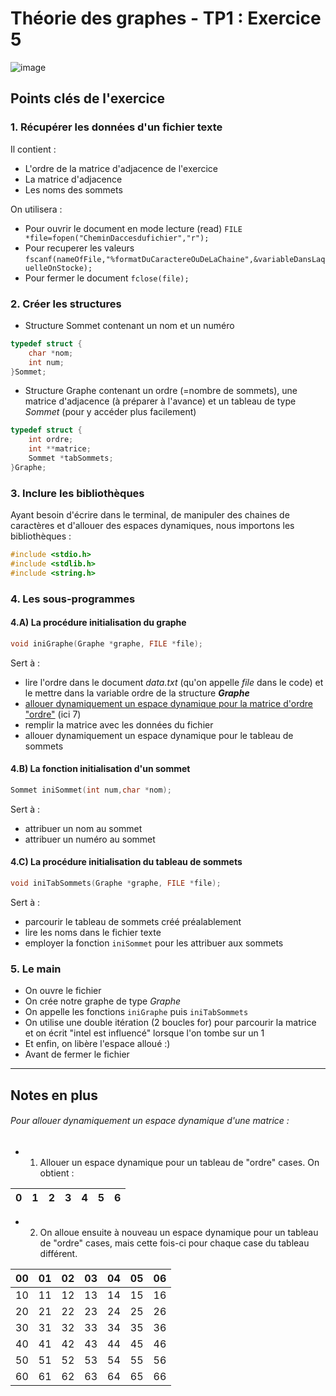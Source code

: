 # Théorie des graphes - TP1 : Exercice 5

![image](https://github.com/thomasmargotteau/TDG_TP1/assets/117742441/4c6eff10-52d2-4d75-9020-5c178146c583)

## Points clés de l'exercice 

### 1. Récupérer les données d'un fichier texte

Il contient :
- L'ordre de la matrice d'adjacence de l'exercice
- La matrice d'adjacence
- Les noms des sommets

On utilisera :
- Pour ouvrir le document en mode lecture (read) 
  ```FILE *file=fopen("CheminDaccesdufichier","r");```
- Pour recuperer les valeurs
```fscanf(nameOfFile,"%formatDuCaractereOuDeLaChaine",&variableDansLaquelleOnStocke);```
- Pour fermer le document
  ```fclose(file);```

### 2. Créer les structures

- Structure Sommet contenant un nom et un numéro
```c
typedef struct {
    char *nom;
    int num;
}Sommet;
```
- Structure Graphe contenant un ordre (=nombre de sommets), une matrice d'adjacence (à préparer à l'avance) et un tableau de type *Sommet* (pour y accéder plus facilement)
```c
typedef struct {
    int ordre;
    int **matrice;
    Sommet *tabSommets;
}Graphe;
```

### 3. Inclure les bibliothèques

Ayant besoin d'écrire dans le terminal, de manipuler des chaines de caractères et d'allouer des espaces dynamiques, nous importons les bibliothèques :
```c
#include <stdio.h>
#include <stdlib.h>
#include <string.h>
```

### 4. Les sous-programmes

#### 4.A) La procédure initialisation du graphe
```c
void iniGraphe(Graphe *graphe, FILE *file);
```

Sert à :
- lire l'ordre dans le document *data.txt* (qu'on appelle *file* dans le code) et le mettre dans la variable ordre de la structure ***Graphe***
- [allouer dynamiquement un espace dynamique pour la matrice d'ordre "ordre"](https://github.com/thomasmargotteau/TDG_TP1/edit/main/README.md#pour-allouer-dynamiquement-un-espace-dynamique-dune-matrice-) (ici 7)
- remplir la matrice avec les données du fichier
- allouer dynamiquement un espace dynamique pour le tableau de sommets

#### 4.B) La fonction initialisation d'un sommet
```c
Sommet iniSommet(int num,char *nom);
```

Sert à :
- attribuer un nom au sommet
- attribuer un numéro au sommet

#### 4.C) La procédure initialisation du tableau de sommets
```c
void iniTabSommets(Graphe *graphe, FILE *file);
```

Sert à :
- parcourir le tableau de sommets créé préalablement
- lire les noms dans le fichier texte
- employer la fonction ```iniSommet``` pour les attribuer aux sommets

### 5. Le main

- On ouvre le fichier
- On crée notre graphe de type *Graphe*
- On appelle les fonctions ```iniGraphe``` puis ```iniTabSommets```
- On utilise une double itération (2 boucles for) pour parcourir la matrice et on écrit "intel est influencé" lorsque l'on tombe sur un 1
- Et enfin, on libère l'espace alloué :)
- Avant de fermer le fichier
____
## Notes en plus

###### Pour allouer dynamiquement un espace dynamique d'une matrice :

- 1. Allouer un espace dynamique pour un tableau de "ordre" cases. On obtient :

|0|1|2|3|4|5|6|
|:---:|:---:|:---:|:---:|:---:|:---:|:---:|


- 2. On alloue ensuite à nouveau un espace dynamique pour un tableau de "ordre" cases, mais cette fois-ci pour chaque case du tableau différent.

|00|01|02|03|04|05|06|
|:---:|:---:|:---:|:---:|:---:|:---:|:---:|
|10|11|12|13|14|15|16|
|20|21|22|23|24|25|26|
|30|31|32|33|34|35|36|
|40|41|42|43|44|45|46|
|50|51|52|53|54|55|56|
|60|61|62|63|64|65|66|
